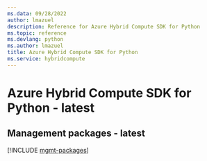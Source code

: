 ```yaml
---
ms.data: 09/28/2022
author: lmazuel
description: Reference for Azure Hybrid Compute SDK for Python
ms.topic: reference
ms.devlang: python
ms.author: lmazuel
title: Azure Hybrid Compute SDK for Python
ms.service: hybridcompute
---
```

# Azure Hybrid Compute SDK for Python - latest

## Management packages - latest
[!INCLUDE [mgmt-packages](hybrid-compute-mgmt-index.md)]